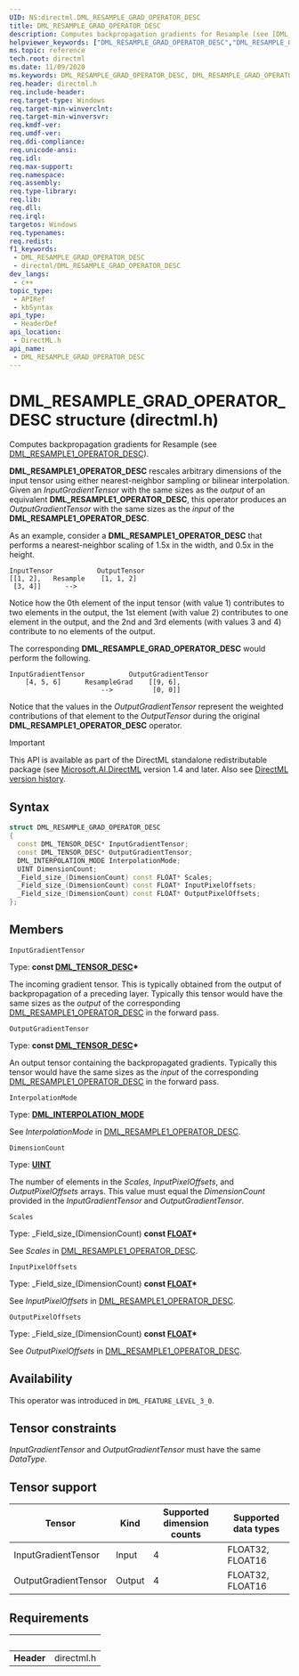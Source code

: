 ```yaml
---
UID: NS:directml.DML_RESAMPLE_GRAD_OPERATOR_DESC
title: DML_RESAMPLE_GRAD_OPERATOR_DESC
description: Computes backpropagation gradients for Resample (see [DML_RESAMPLE1_OPERATOR_DESC](/windows/win32/api/directml/ns-directml-dml_resample1_operator_desc)).
helpviewer_keywords: ["DML_RESAMPLE_GRAD_OPERATOR_DESC","DML_RESAMPLE_GRAD_OPERATOR_DESC structure","direct3d12.dml_convolution_integer_operator_desc","directml/DML_RESAMPLE_GRAD_OPERATOR_DESC"]
ms.topic: reference
tech.root: directml
ms.date: 11/09/2020
ms.keywords: DML_RESAMPLE_GRAD_OPERATOR_DESC, DML_RESAMPLE_GRAD_OPERATOR_DESC structure, direct3d12.dml_convolution_integer_operator_desc, directml/DML_RESAMPLE_GRAD_OPERATOR_DESC
req.header: directml.h
req.include-header: 
req.target-type: Windows
req.target-min-winverclnt: 
req.target-min-winversvr: 
req.kmdf-ver: 
req.umdf-ver: 
req.ddi-compliance: 
req.unicode-ansi: 
req.idl: 
req.max-support: 
req.namespace: 
req.assembly: 
req.type-library: 
req.lib: 
req.dll: 
req.irql: 
targetos: Windows
req.typenames: 
req.redist: 
f1_keywords:
 - DML_RESAMPLE_GRAD_OPERATOR_DESC
 - directml/DML_RESAMPLE_GRAD_OPERATOR_DESC
dev_langs:
 - c++
topic_type:
 - APIRef
 - kbSyntax
api_type:
 - HeaderDef
api_location:
 - DirectML.h
api_name:
 - DML_RESAMPLE_GRAD_OPERATOR_DESC
---
```


# DML_RESAMPLE_GRAD_OPERATOR_DESC structure (directml.h)

Computes backpropagation gradients for Resample (see [DML_RESAMPLE1_OPERATOR_DESC](/windows/win32/api/directml/ns-directml-dml_resample1_operator_desc)).

**DML_RESAMPLE1_OPERATOR_DESC** rescales arbitrary dimensions of the input tensor using either nearest-neighbor sampling or bilinear interpolation. Given an *InputGradientTensor* with the same sizes as the *output* of an equivalent **DML_RESAMPLE1_OPERATOR_DESC**, this operator produces an *OutputGradientTensor* with the same sizes as the *input* of the **DML_RESAMPLE1_OPERATOR_DESC**.

As an example, consider a **DML_RESAMPLE1_OPERATOR_DESC** that performs a nearest-neighbor scaling of 1.5x in the width, and 0.5x in the height.

```
InputTensor           OutputTensor
[[1, 2],   Resample    [1, 1, 2]
 [3, 4]]      -->      
```

Notice how the 0th element of the input tensor (with value 1) contributes to two elements in the output, the 1st element (with value 2) contributes to one element in the output, and the 2nd and 3rd elements (with values 3 and 4) contribute to no elements of the output.

The corresponding **DML_RESAMPLE_GRAD_OPERATOR_DESC** would perform the following.

```
InputGradientTensor           OutputGradientTensor
    [4, 5, 6]      ResampleGrad    [[9, 6],
                       -->          [0, 0]]
```

Notice that the values in the *OutputGradientTensor* represent the weighted contributions of that element to the *OutputTensor* during the original **DML_RESAMPLE1_OPERATOR_DESC** operator.

> [!IMPORTANT]
> This API is available as part of the DirectML standalone redistributable package (see [Microsoft.AI.DirectML](https://www.nuget.org/packages/Microsoft.AI.DirectML/) version 1.4 and later. Also see [DirectML version history](../dml-version-history.md).

## Syntax

```cpp
struct DML_RESAMPLE_GRAD_OPERATOR_DESC
{
  const DML_TENSOR_DESC* InputGradientTensor;
  const DML_TENSOR_DESC* OutputGradientTensor;
  DML_INTERPOLATION_MODE InterpolationMode;
  UINT DimensionCount;
  _Field_size_(DimensionCount) const FLOAT* Scales;
  _Field_size_(DimensionCount) const FLOAT* InputPixelOffsets;
  _Field_size_(DimensionCount) const FLOAT* OutputPixelOffsets;
};
```

## Members

`InputGradientTensor`

Type: **const [DML_TENSOR_DESC](/windows/win32/api/directml/ns-directml-dml_tensor_desc)\***

The incoming gradient tensor. This is typically obtained from the output of backpropagation of a preceding layer. Typically this tensor would have the same sizes as the *output* of the corresponding [DML_RESAMPLE1_OPERATOR_DESC](/windows/win32/api/directml/ns-directml-dml_resample1_operator_desc) in the forward pass.

`OutputGradientTensor`

Type: **const [DML_TENSOR_DESC](/windows/win32/api/directml/ns-directml-dml_tensor_desc)\***

An output tensor containing the backpropagated gradients. Typically this tensor would have the same sizes as the *input* of the corresponding [DML_RESAMPLE1_OPERATOR_DESC](/windows/win32/api/directml/ns-directml-dml_resample1_operator_desc) in the forward pass.

`InterpolationMode`

Type: [**DML_INTERPOLATION_MODE**](/windows/win32/api/directml/ne-directml-dml_interpolation_mode)

See *InterpolationMode* in [DML_RESAMPLE1_OPERATOR_DESC](/windows/win32/api/directml/ns-directml-dml_resample1_operator_desc).

`DimensionCount`

Type: [**UINT**](/windows/desktop/winprog/windows-data-types)

The number of elements in the *Scales*, *InputPixelOffsets*, and *OutputPixelOffsets* arrays. This value must equal the *DimensionCount* provided in the *InputGradientTensor* and *OutputGradientTensor*.

`Scales`

Type: \_Field\_size\_(DimensionCount) **const [FLOAT](../../winprog/windows-data-types.md)\***

See *Scales* in [DML_RESAMPLE1_OPERATOR_DESC](/windows/win32/api/directml/ns-directml-dml_resample1_operator_desc).

`InputPixelOffsets`

Type: \_Field\_size\_(DimensionCount) **const [FLOAT](../../winprog/windows-data-types.md)\***

See *InputPixelOffsets* in [DML_RESAMPLE1_OPERATOR_DESC](/windows/win32/api/directml/ns-directml-dml_resample1_operator_desc).

`OutputPixelOffsets`

Type: \_Field\_size\_(DimensionCount) **const [FLOAT](../../winprog/windows-data-types.md)\***

See *OutputPixelOffsets* in [DML_RESAMPLE1_OPERATOR_DESC](/windows/win32/api/directml/ns-directml-dml_resample1_operator_desc).

## Availability
This operator was introduced in `DML_FEATURE_LEVEL_3_0`.

## Tensor constraints
*InputGradientTensor* and *OutputGradientTensor* must have the same *DataType*.

## Tensor support
| Tensor | Kind | Supported dimension counts | Supported data types |
| ------ | ---- | -------------------------- | -------------------- |
| InputGradientTensor | Input | 4 | FLOAT32, FLOAT16 |
| OutputGradientTensor | Output | 4 | FLOAT32, FLOAT16 |

## Requirements
| &nbsp; | &nbsp; |
| ---- |:---- |
| **Header** | directml.h |